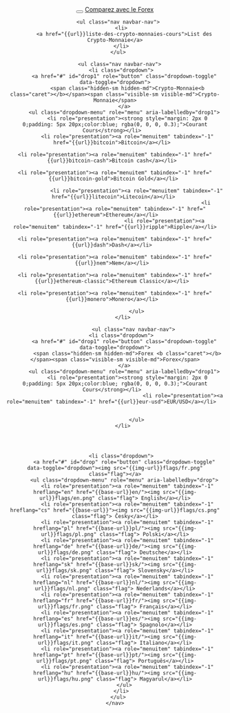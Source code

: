 <header class="navbar navbar-fixed-top navbar-inverse" id="top" role="banner">
  <div class="container">
    <div class="navbar-header">
      <button class="navbar-toggle collapsed" type="button" data-toggle="collapse" data-target=".bs-navbar-collapse">
        <span class="icon-bar"></span>
        <span class="icon-bar"></span>
        <span class="icon-bar"></span>
      </button>
      <a href="{{url}}" class="navbar-brand">Comparez avec le  <i class="fa fa-bar-chart-o"></i> Forex</a>
    </div>
    <nav class="navbar-collapse bs-navbar-collapse collapse" role="navigation" style="height: 1px;" id="scrollpsy">    
    
      <ul class="nav navbar-nav">
        <li>
          <a href="{{url}}liste-des-crypto-monnaies-cours">List des Crypto-Monnaie</a>
        </li>
      </ul>
       
       <ul class="nav navbar-nav">
        <li class="dropdown">
          <a href="#" id="drop1" role="button" class="dropdown-toggle" data-toggle="dropdown">
            <span class="hidden-sm hidden-md">Crypto-Monnaie<b class="caret"></b></span><span class="visible-sm visible-md">Crypto-Monnaie</span>
          </a>
          <ul class="dropdown-menu" role="menu" aria-labelledby="drop1">
            <li role="presentation"><strong style="margin: 2px 0 0;padding: 5px 20px;color:blue; rgba(0, 0, 0, 0.3);">Courant Cours</strong></li>  
            <li role="presentation"><a role="menuitem" tabindex="-1" href="{{url}}bitcoin">Bitcoin</a></li>  
                                                                                                      <li role="presentation"><a role="menuitem" tabindex="-1" href="{{url}}bitcoin-cash">Bitcoin cash</a></li>  
                                                                                                         <li role="presentation"><a role="menuitem" tabindex="-1" href="{{url}}bitcoin-gold">Bitcoin Gold</a></li> 
            
                  <li role="presentation"><a role="menuitem" tabindex="-1" href="{{url}}litecoin">Litecoin</a></li> 
                                                               <li role="presentation"><a role="menuitem" tabindex="-1" href="{{url}}ethereum">Ethereum</a></li>      
                                    <li role="presentation"><a role="menuitem" tabindex="-1" href="{{url}}ripple">Ripple</a></li>
                                                                        <li role="presentation"><a role="menuitem" tabindex="-1" href="{{url}}dash">Dash</a></li>  
                                                                                                                                                <li role="presentation"><a role="menuitem" tabindex="-1" href="{{url}}nem">Nem</a></li>  
                                                                                                                                                                                             <li role="presentation"><a role="menuitem" tabindex="-1" href="{{url}}ethereum-classic">Ethereum Classic</a></li>  
                                                                                                      <li role="presentation"><a role="menuitem" tabindex="-1" href="{{url}}monero">Monero</a></li>  
            
                  </ul>
         </li>
         
                <ul class="nav navbar-nav">
        <li class="dropdown">
          <a href="#" id="drop1" role="button" class="dropdown-toggle" data-toggle="dropdown">
            <span class="hidden-sm hidden-md">Forex <b class="caret"></b></span><span class="visible-sm visible-md">Forex</span>
          </a>
          <ul class="dropdown-menu" role="menu" aria-labelledby="drop1">
            <li role="presentation"><strong style="margin: 2px 0 0;padding: 5px 20px;color:blue; rgba(0, 0, 0, 0.3);">Courant Cours</strong></li>  
                                                <li role="presentation"><a role="menuitem" tabindex="-1" href="{{url}}eur-usd">EUR/USD</a></li>      
            
            
                  </ul>
         </li>
 

       
        
        <li class="dropdown">
          <a href="#" id="drop" role="button" class="dropdown-toggle" data-toggle="dropdown"><img src="{{img-url}}flags/fr.png" class="flag"></a>
          <ul class="dropdown-menu" role="menu" aria-labelledby="drop">
            <li role="presentation"><a role="menuitem" tabindex="-1" hreflang="en" href="{{base-url}}en/"><img src="{{img-url}}flags/en.png" class="flag"> English</a></li>
            <li role="presentation"><a role="menuitem" tabindex="-1" hreflang="cs" href="{{base-url}}"><img src="{{img-url}}flags/cs.png" class="flag"> Česky</a></li>
            <li role="presentation"><a role="menuitem" tabindex="-1" hreflang="pl" href="{{base-url}}pl/"><img src="{{img-url}}flags/pl.png" class="flag"> Polski</a></li>
            <li role="presentation"><a role="menuitem" tabindex="-1" hreflang="de" href="{{base-url}}de/"><img src="{{img-url}}flags/de.png" class="flag"> Deutsche</a></li>
            <li role="presentation"><a role="menuitem" tabindex="-1" hreflang="sk" href="{{base-url}}sk/"><img src="{{img-url}}flags/sk.png" class="flag"> Slovensky</a></li>
            <li role="presentation"><a role="menuitem" tabindex="-1" hreflang="nl" href="{{base-url}}nl/"><img src="{{img-url}}flags/nl.png" class="flag"> Nederlands</a></li>
            <li role="presentation"><a role="menuitem" tabindex="-1" hreflang="fr" href="{{base-url}}fr/"><img src="{{img-url}}flags/fr.png" class="flag"> Français</a></li>
            <li role="presentation"><a role="menuitem" tabindex="-1" hreflang="es" href="{{base-url}}es/"><img src="{{img-url}}flags/es.png" class="flag"> Spagnolo</a></li>
            <li role="presentation"><a role="menuitem" tabindex="-1" hreflang="it" href="{{base-url}}it/"><img src="{{img-url}}flags/it.png" class="flag"> Italiano</a></li>
            <li role="presentation"><a role="menuitem" tabindex="-1" hreflang="pt" href="{{base-url}}pt/"><img src="{{img-url}}flags/pt.png" class="flag"> Português</a></li>
            <li role="presentation"><a role="menuitem" tabindex="-1" hreflang="hu" href="{{base-url}}hu/"><img src="{{img-url}}flags/hu.png" class="flag"> Magyarul</a></li>
          </ul>
        </li>
      </ul>
    </nav>
  </div>
</header>